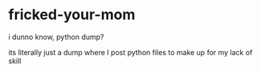 # fricked-your-mom
i dunno know, python dump?

its literally just a dump where I post python files to make up for my lack of skill
